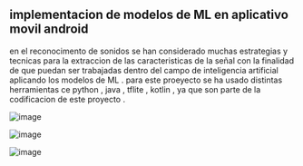 ## implementacion de modelos de ML en  aplicativo movil  android 

en el reconocimento de sonidos se han considerado muchas estrategias y tecnicas para la extraccion de las caracteristicas de la señal con la finalidad de que puedan ser trabajadas dentro del campo de inteligencia artificial aplicando los modelos de ML . para este proeyecto se ha usado distintas herramientas ce python , java , tflite , kotlin , ya que son parte de la codificacion  de este proyecto . 



![image](https://github.com/yesicamilagros/aplicativo-de-predicci-n-de-sonidos/assets/102852467/fc650a41-4d5f-4c3d-a990-9baf98a18c9f)




![image](https://github.com/yesicamilagros/aplicativo-de-predicci-n-de-sonidos/assets/102852467/f4eace7e-087f-4157-b456-481ab8f7553c)




![image](https://github.com/yesicamilagros/aplicativo-de-predicci-n-de-sonidos/assets/102852467/8670fa7e-5081-4a2f-99e3-707939c7b729)




